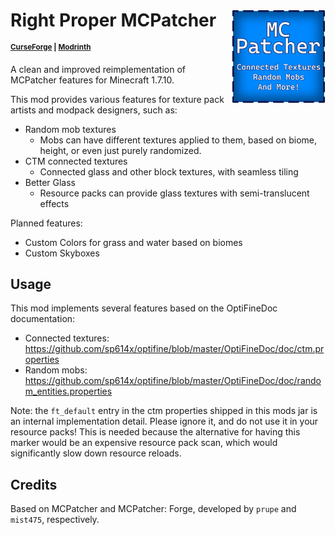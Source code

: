 # Right Proper MCPatcher <img src=".idea/icon.png" align="right" width=150>

<sup>**[CurseForge](https://www.curseforge.com/minecraft/mc-mods/mcpatcher) | [Modrinth](https://modrinth.com/mod/mcpatcher)**</sup>

A clean and improved reimplementation of MCPatcher features for Minecraft 1.7.10.

This mod provides various features for texture pack artists and modpack designers, such as:

- Random mob textures
  - Mobs can have different textures applied to them, based on biome, height, or even just purely randomized.
- CTM connected textures
  - Connected glass and other block textures, with seamless tiling
- Better Glass
  - Resource packs can provide glass textures with semi-translucent effects

Planned features:

- Custom Colors for grass and water based on biomes
- Custom Skyboxes

## Usage

This mod implements several features based on the OptiFineDoc documentation:

- Connected textures: https://github.com/sp614x/optifine/blob/master/OptiFineDoc/doc/ctm.properties
- Random mobs: https://github.com/sp614x/optifine/blob/master/OptiFineDoc/doc/random_entities.properties

Note: the `ft_default` entry in the ctm properties shipped in this mods jar is an internal implementation detail.
Please ignore it, and do not use it in your resource packs!
This is needed because the alternative for having this marker would be an expensive resource pack scan,
which would significantly slow down resource reloads.

## Credits

Based on MCPatcher and MCPatcher: Forge, developed by `prupe` and `mist475`, respectively.